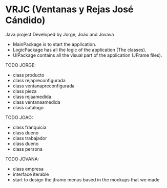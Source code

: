 # VRJC (Ventanas y Rejas José Cándido)
Java project Developed by Jorge, João and Jovava

- MainPackage is to start the application.
- LogicPackage has all the logic of the application (The classes).
- UIPackage contains all the visual part of the application (JFrame files).

TODO JORGE:
- class producto
- class rejapreconfigurada
- class ventanapreconfigurada
- class pieza
- class rejaamedida
- class ventanaamedida
- class catalogo

TODO JOAO:
- class franquicia
- class dueno
- class trabajador
- class dueno
- class persona

TODO JOVANA:
- class empresa
- interface iterable
- start to design the jframe menus based in the mockups that we made

